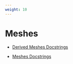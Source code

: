 ```yaml
---
weight: 10
---
```


# Meshes

- [Derived Meshes Docstrings](derived_meshes.md)

- [Meshes Docstrings](meshes.md)